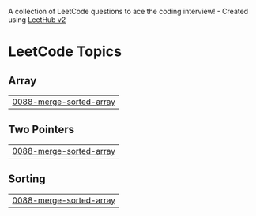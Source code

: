 A collection of LeetCode questions to ace the coding interview! - Created using [LeetHub v2](https://github.com/arunbhardwaj/LeetHub-2.0)
<!---LeetCode Topics Start-->
# LeetCode Topics
## Array
|  |
| ------- |
| [0088-merge-sorted-array](https://github.com/Yana94Ko/leetcode-yanako/tree/master/0088-merge-sorted-array) |
## Two Pointers
|  |
| ------- |
| [0088-merge-sorted-array](https://github.com/Yana94Ko/leetcode-yanako/tree/master/0088-merge-sorted-array) |
## Sorting
|  |
| ------- |
| [0088-merge-sorted-array](https://github.com/Yana94Ko/leetcode-yanako/tree/master/0088-merge-sorted-array) |
<!---LeetCode Topics End-->